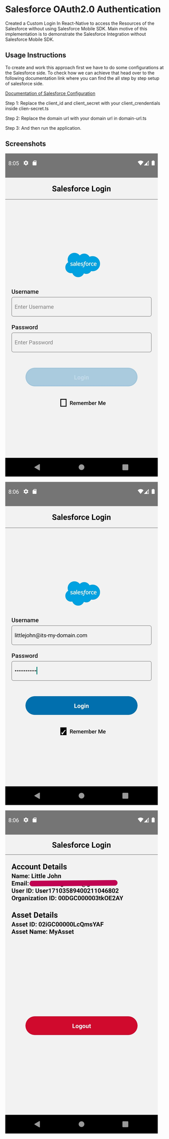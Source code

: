 
# Salesforce OAuth2.0 Authentication

Created a Custom Login In React-Native to access the Resources of the Salesforce without using Salesforce Mobile SDK. Main motive of this implementation is to demonstrate the Salesforce Integration without Salesforce Mobile SDK.

## Usage Instructions

To create and work this approach first we have to do some configurations at the Salesforce side. To check how we can achieve that head over to the following documentation link where you can find the all step by step setup of salesforce side.

[Documentation of Salesforce Configuration](https://github.com/Bharatfegade/Salesforce-Oauth2.0/blob/main/salesforce-guide/Salesforce-OAuth2.0-Authentication.pdf)

Step 1: Replace the client_id and client_secret with your client_crendentials inside clien-secret.ts

Step 2: Replace the domain url with your domain url in domain-url.ts

Step 3: And then run the application.




## Screenshots

![App Screenshot 1](https://github.com/Bharatfegade/Salesforce-Oauth2.0/blob/main/screenshots/screen-1.jpg)

![App Screenshot 2](https://github.com/Bharatfegade/Salesforce-Oauth2.0/blob/main/screenshots/screen-2.jpg)

![App Screenshot 3](https://github.com/Bharatfegade/Salesforce-Oauth2.0/blob/main/screenshots/screen-3.jpg)

